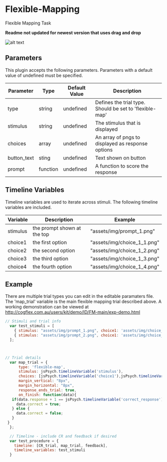 # Flexible-Mapping
Flexible Mapping Task

**Readme not updated for newest version that uses drag and drop**

![alt text](http://cogflex.com.au/users/kit/demo/ID/FM-main/screenshot.png)


## Parameters

This plugin accepts the following parameters. Parameters with a default value of undefined must be specified.


| Parameter     | Type          | Default Value | Description
| ------------- | ------------- |------------- | ------------- |
| type          | string  | undefined        | Defines the trial type. Should be set to 'flexible-map'|
| stimulus| string | undefined | The stimulus that is displayed |
| choices | array | undefined | An array of pngs to displayed as response options |
| button_text | sting | undefined | Text shown on button
| prompt | function | undefined | A function to score the response |


## Timeline Variables

Timeline variables are used to iterate across stimuli. The following timeline variables are included.

| Variable     |  Description | Example
| ------------- | ------------- |------------- |
|stimulus | the prompt shown at the top | "assets/img/prompt_1.png"
|choice1 | the first option | "assets/img/choice_1_1.png"
|choice2 | the second option | "assets/img/choice_1_2.png"
|choice3 | the third option | "assets/img/choice_1_3.png"
|choice4 | the fourth option | "assets/img/choice_1_4.png"



## Example

There are multiple trial types you can edit in the editable paramaters file. The 'map_trial' variable is the main flexible mapping trial described above.
A working demonstration can be viewed at http://cogflex.com.au/users/kit/demo/ID/FM-main/exp-demo.html
```javascript
// Stimuli and trial info
  var test_stimuli = [
    { stimulus: "assets/img/prompt_1.png", choice1: 'assets/img/choice_1_1.png', choice2: 'assets/img/choice_1_2.png' , choice3: 'assets/img/choice_1_3.png' , choice4: 'assets/img/choice_1_4.png', correct_response: 1, feedback: "The correct answer is x because xyz"},
    { stimulus: "assets/img/prompt_2.png", choice1: 'assets/img/choice_2_1.png', choice2: 'assets/img/choice_2_2.png' , choice3: 'assets/img/choice_2_3.png' , choice4: 'assets/img/choice_2_4.png', correct_response: 3, feedback: "The correct answer is \y because xyz" }
  ];



// Trial details
  var map_trial = {
      type: 'flexible-map',
      stimulus: jsPsych.timelineVariable('stimulus'),
      choices: [jsPsych.timelineVariable('choice1'),jsPsych.timelineVariable('choice2'),jsPsych.timelineVariable('choice3'),jsPsych.timelineVariable('choice4')],
      margin_vertical: "8px",
      margin_horizontal: "8px",
      response_ends_trial: true,
      on_finish: function(data){
   if(data.response + 1 == jsPsych.timelineVariable('correct_response')){
     data.correct = true;
   } else {
     data.correct = false;
   }
 }
  };

  // Timeline - include CR and feedback if desired
  var test_procedure = {
    timeline: [CR_trial, map_trial, feedback],
    timeline_variables: test_stimuli
  }
```
